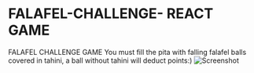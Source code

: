# FALAFEL-CHALLENGE- REACT GAME
FALAFEL CHALLENGE GAME
You must fill the pita with falling falafel balls covered in tahini, a ball without tahini will deduct points:)
![Screenshot](https://user-images.githubusercontent.com/93940739/199700604-36acfb91-73c3-41ec-baff-0f07dd023a49.png)
